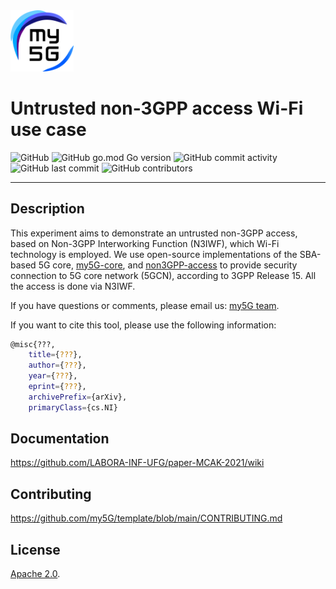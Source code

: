 <img width="20%" src="sample/my5g_wifi_config/figs/my5g-logo.png" alt="my5G-core"/>

# Untrusted non-3GPP access Wi-Fi use case

![GitHub](https://img.shields.io/github/license/LABORA-INF-UFG/paper-MCAK-2021?color=blue)
![GitHub go.mod Go version](https://img.shields.io/github/go-mod/go-version/my5G/my5GCore)
![GitHub commit activity](https://img.shields.io/github/commit-activity/y/LABORA-INF-UFG/paper-MCAK-2021) 
![GitHub last commit](https://img.shields.io/github/last-commit/LABORA-INF-UFG/paper-MCAK-2021)
![GitHub contributors](https://img.shields.io/github/contributors/LABORA-INF-UFG/paper-MCAK-2021)

----
## Description

This experiment aims to demonstrate an untrusted non-3GPP access, based on Non-3GPP Interworking Function (N3IWF), which Wi-Fi technology is employed. We use open-source implementations of the SBA-based 5G core, [my5G-core](https://github.com/my5G/my5G-core), and [non3GPP-access](https://github.com/my5G/my5G-non3GPP-access) to provide security connection to 5G core network (5GCN), according to 3GPP Release 15. All the access is done via N3IWF.

If you have questions or comments, please email us: [my5G team](mailto:mario.lemes@ifg.edu.br).

If you want to cite this tool, please use the following information:

```bash
@misc{???,
    title={???},
    author={???},
    year={???},
    eprint={???},
    archivePrefix={arXiv},
    primaryClass={cs.NI}
```

## Documentation

https://github.com/LABORA-INF-UFG/paper-MCAK-2021/wiki

## Contributing

https://github.com/my5G/template/blob/main/CONTRIBUTING.md

## License

[Apache 2.0](https://github.com/LABORA-INF-UFG/paper-MCAK-2021/blob/master/LICENSE).
